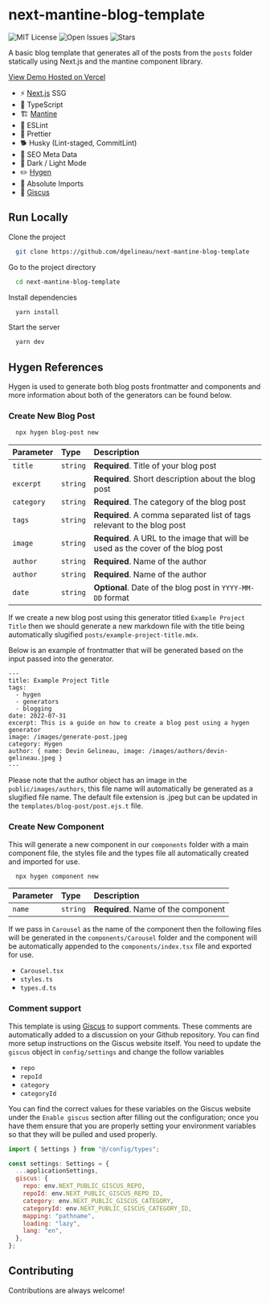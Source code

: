 # next-mantine-blog-template

![MIT License](https://img.shields.io/github/license/dgelineau/next-mantine-blog-template)
![Open Issues](https://img.shields.io/github/issues/dgelineau/next-mantine-blog-template)
![Stars](https://img.shields.io/github/stars/dgelineau/next-mantine-blog-template)

A basic blog template that generates all of the posts from the `posts` folder statically using Next.js and the mantine component library.

[View Demo Hosted on Vercel](https://next-mantine-blog-template.vercel.app/)

- ⚡ [Next.js](https://nextjs.org/) SSG
- 🧠 TypeScript
- 🏗️ [Mantine](https://mantine.dev/)
- 🤔 ESLint
- 💅 Prettier
- 🐕 Husky (Lint-staged, CommitLint)
- 🤖 SEO Meta Data
- 🌙 Dark / Light Mode
- ✏️ [Hygen](http://www.hygen.io/)
- 📍 Absolute Imports
- 💬 [Giscus](https://giscus.app/)

## Run Locally

Clone the project

```bash
  git clone https://github.com/dgelineau/next-mantine-blog-template
```

Go to the project directory

```bash
  cd next-mantine-blog-template
```

Install dependencies

```bash
  yarn install
```

Start the server

```bash
  yarn dev
```

## Hygen References

Hygen is used to generate both blog posts frontmatter and components and more information about both of the generators can be found below.

### Create New Blog Post

```bash
  npx hygen blog-post new
```

| Parameter  | Type     | Description                                                                      |
| :--------- | :------- | :------------------------------------------------------------------------------- |
| `title`    | `string` | **Required**. Title of your blog post                                            |
| `excerpt`  | `string` | **Required**. Short description about the blog post                              |
| `category` | `string` | **Required**. The category of the blog post                                      |
| `tags`     | `string` | **Required**. A comma separated list of tags relevant to the blog post           |
| `image`    | `string` | **Required**. A URL to the image that will be used as the cover of the blog post |
| `author`   | `string` | **Required**. Name of the author                                                 |
| `author`   | `string` | **Required**. Name of the author                                                 |
| `date`     | `string` | **Optional**. Date of the blog post in `YYYY-MM-DD` format                       |

If we create a new blog post using this generator titled `Example Project Title` then we should generate a new markdown file with the title being automatically slugified `posts/example-project-title.mdx`.

Below is an example of frontmatter that will be generated based on the input passed into the generator.

```mdx
---
title: Example Project Title
tags:
  - hygen
  - generators
  - blogging
date: 2022-07-31
excerpt: This is a guide on how to create a blog post using a hygen generator
image: /images/generate-post.jpeg
category: Hygen
author: { name: Devin Gelineau, image: /images/authors/devin-gelineau.jpeg }
---
```

Please note that the author object has an image in the `public/images/authors`, this file name will
automatically be generated as a slugified file name. The default file extension is .jpeg but can be updated
in the `templates/blog-post/post.ejs.t` file.

### Create New Component

This will generate a new component in our `components` folder with a main component file, the styles file and the types file all automatically created and imported for use.

```bash
  npx hygen component new
```

| Parameter | Type     | Description                         |
| :-------- | :------- | :---------------------------------- |
| `name`    | `string` | **Required**. Name of the component |

If we pass in `Carousel` as the name of the component then the following files will be generated in the `components/Carousel` folder and the component will be automatically appended to the `components/index.tsx` file and exported for use.

- `Carousel.tsx`
- `styles.ts`
- `types.d.ts`

### Comment support

This template is using [Giscus](https://giscus.app/) to support comments. These comments are automatically added to a discussion on your Github repository. You can find more setup instructions on the Giscus website itself. You need to update the `giscus` object in `config/settings` and change the follow variables

- `repo`
- `repoId`
- `category`
- `categoryId`

You can find the correct values for these variables on the Giscus website under the `Enable giscus` section after filling out the configuration; once you have them ensure that you are properly setting your environment variables so that they will be pulled and used properly.

```js
import { Settings } from "@/config/types";

const settings: Settings = {
  ...applicationSettings,
  giscus: {
    repo: env.NEXT_PUBLIC_GISCUS_REPO,
    repoId: env.NEXT_PUBLIC_GISCUS_REPO_ID,
    category: env.NEXT_PUBLIC_GISCUS_CATEGORY,
    categoryId: env.NEXT_PUBLIC_GISCUS_CATEGORY_ID,
    mapping: "pathname",
    loading: "lazy",
    lang: "en",
  },
};
```

## Contributing

Contributions are always welcome!
